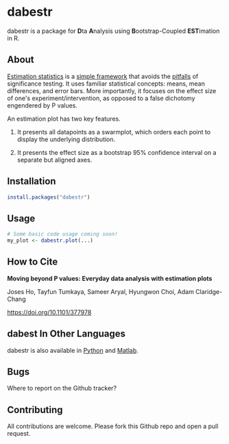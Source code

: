 # dabestr

dabestr is a package for **D**ta **A**nalysis using **B**ootstrap-Coupled **EST**imation in R.

## About
[Estimation statistics](https://en.wikipedia.org/wiki/Estimation_statistics "Estimation Stats on Wikipedia") is a [simple framework](https://thenewstatistics.com/itns/ "Introduction to the New Statistics") that avoids the [pitfalls](https://www.nature.com/articles/nmeth.3288 "The fickle P value generates irreproducible results, Halsey et al 2015") of significance testing. It uses familiar statistical concepts: means, mean differences, and error bars. More importantly, it focuses on the effect size of one's experiment/intervention, as opposed to a false dichotomy engendered by P values.

An estimation plot has two key features.

1. It presents all datapoints as a swarmplot, which orders each point to display the underlying distribution.

2. It presents the effect size as a bootstrap 95% confidence interval on a separate but aligned axes.


## Installation
```r
install.packages("dabestr")
```

## Usage

```r
# Some basic code usage coming soon!
my_plot <- dabestr.plot(...)
```

## How to Cite

**Moving beyond P values: Everyday data analysis with estimation plots**

Joses Ho, Tayfun Tumkaya, Sameer Aryal, Hyungwon Choi, Adam Claridge-Chang

https://doi.org/10.1101/377978

## dabest In Other Languages

dabestr is also available in [Python](https://github.com/ACCLAB/DABEST-python "DABEST-Python on Github") and [Matlab](https://github.com/ACCLAB/DABEST-Matlab "DABEST-Matlab on Github").

## Bugs

Where to report on the Github tracker?

## Contributing

All contributions are welcome. Please fork this Github repo and open a pull request.


